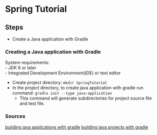# Spring Tutorial

## Steps
- Create a Java application with Gradle

### Creating a Java application with Gradle
System requirements:  
    - JDK 6 or later  
    - Integrated Development Environment(IDE) or text editor    
- Create project directory: `mkdir SpringTutorial`
- In the project directory, to create java application with gradle run command: `gradle init --type java-application`
    - This command will generate subdirectories for project source file and test file.  

### Sources
[building java applications with gradle](https://guides.gradle.org/building-java-applications/)
[building java projects with gradle](https://spring.io/guides/gs/gradle/)